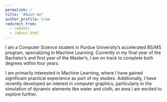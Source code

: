 ```yaml
---
permalink: /
title: "About me"
author_profile: true
redirect_from:
  - /about/
  - /about.html
---
```


I am a Computer Science student in Purdue University’s accelerated BS/MS program, specializing in Machine Learning. Currently in my final year of the Bachelor’s and first year of the Master’s, I am on track to complete both degrees within four years.

I am primarily interested in Machine Learning, where I have gained significant practical experience as part of my studies. Additionally, I have recently developed an interest in computer graphics, particularly in the simulation of dynamic elements like water and cloth, an area I am excited to explore further.
